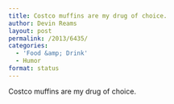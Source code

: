 ```yaml
---
title: Costco muffins are my drug of choice.
author: Devin Reams
layout: post
permalink: /2013/6435/
categories:
  - 'Food &amp; Drink'
  - Humor
format: status
---
```

Costco muffins are my drug of choice.